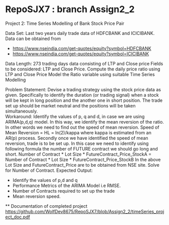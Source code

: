 # RepoSJX7 : branch Assign2_2
Project 2: Time Series Modelling of Bank Stock Price Pair

Data Set: Last two years daily trade data of HDFCBANK and ICICIBANK. Data can be obtained from 
- https://www.nseindia.com/get-quotes/equity?symbol=HDFCBANK
- https://www.nseindia.com/get-quotes/equity?symbol=ICICIBANK

Data Length: 273 trading days data consisting of LTP and Close price
Fields to be considered: LTP and Close Price.
Compute the daily price ratio using LTP and Close Price
Model the Ratio variable using suitable Time Series Modelling

Problem Statement: 
Devise a trading strategy using the stock price data as given. Specifically to identify the duration (or trading signal) when a stock will be kept in long position and the another one in short position. 
The trade set up should be market neutral and the positions will be taken simultaneously.  
Workaround:
Identify the values of p, q and d, in case we are using ARIMA(p,d,q) model. In this way, we identify the mean reversion of the ratio. In other words we need to find out the speed of mean reversion. 
Speed of Mean Reversion = HL = ln(2)/kappa where kappa is estimated from an AR(p) process. 
Secondly once we have identified the speed of mean reversion, trade is to be set up. In this case we need to identify using following formula the number of FUTURE contract we should go long and short.
Number of Contract * Lot Size * FutureContract_Price_StockA = Number of Contract * Lot Size * FutureContract_Price_StockB
In the above Lot Size and FutureContract_Price are to be obtained from NSE site. Solve for Number of Contract. 
Expected Output:
- Identify the values of p,d and q
- Performance Metrics of the ARIMA Model i.e RMSE. 
- Number of Contracts required to set up the trade
- Mean reversion speed. 

** Documentation of completed project https://github.com/WolfDev8675/RepoSJX7/blob/Assign2_2/timeSeries_project_doc.pdf
